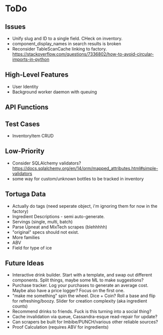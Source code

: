 ToDo
====

Issues
------
* Unify slug and ID to a single field. CHeck on inventory.
* component_display_names in search results is broken
* Reconsider TableScanCache linking to factory.
  https://stackoverflow.com/questions/7336802/how-to-avoid-circular-imports-in-python

High-Level Features
-------------------
* User Identity
* Background worker daemon with queuing

API Functions
-------------

Test Cases
----------
* InventoryItem CRUD

Low-Priority
------------
* Consider SQLAlchemy validators? https://docs.sqlalchemy.org/en/14/orm/mapped_attributes.html#simple-validators
* some way for custom/unknown bottles to be tracked in inventory

Tortuga Data
------------
* Actually do tags (need seperate object, i'm ignoring them for now in the factory)
* Ingredient Descriptions - semi auto-generate.
* Servings (single, multi, batch)
* Parse Upneat and MixTech scrapes (blehhhhh)
* "original" specs should not exist.
* More families
* ABV
* Field for type of ice

Future Ideas
------------
* Interactive drink builder. Start with a template, and swap out different
  components. Split things, maybe some ML to make suggestions?
* Purchase tracker. Log your purchases to generate an average cost. Maybe
  also have a price logger? Focus on the first one.
* "make me something" spin the wheel. Dice + Coin? Roll a base and 
  flip for refreshing/boozy. Slider for creation complexity (aka ingredient counts)
* Recommend drinks to friends. Fuck is this turning into a social thing?
* Cache invalidation via queue, Cassandra-esque read-repair for update?
* Can scrapers be built for Imbibe/PUNCH/various other reliable sources?
* Proof Calculation (requires ABV for ingredients)
